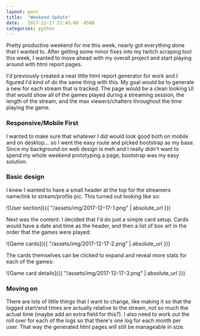 ```yaml
---
layout: post
title:  "Weekend Update"
date:   2017-12-17 21:45:00 -0500
categories: python
---
```

Pretty productive weekend for me this week, nearly got everything done that I wanted to. After getting some minor fixes into my twitch scraping tool this week, I wanted to move ahead with my overall project and start playing around with html report pages.

I'd previously created a neat little html report generator for work and I figured I'd kind of do the same thing with this. My goal would be to generate a new for each stream that is tracked. The page would be a clean looking UI that would show all of the games played during a streaming session, the length of the stream, and the max viewers/chatters throughout the time playing the game.

### Responsive/Mobile First
I wanted to make sure that whatever I did would look good both on mobile and on desktop... so I went the easy route and picked bootstrap as my base. Since my background on web design is meh and I really didn't want to spend my whole weekend prototyping a page, bootstrap was my easy solution.

### Basic design
I knew I wanted to have a small header at the top for the streamers name/link to stream/profile pic. This turned out looking like so:

![User section]({{ "/assets/img/2017-12-17-1.png" | absolute_url }})

Next was the content. I decided that I'd do just a simple card setup. Cards would have a date and time as the header, and then a list of box art in the order that the games were played:

![Game cards]({{ "/assets/img/2017-12-17-2.png" | absolute_url }})

The cards themselves can be clicked to expand and reveal more stats for each of the games:

![Game card details]({{ "/assets/img/2017-12-17-3.png" | absolute_url }})

### Moving on
There are lots of little things that I want to change, like making it so that the logged start/end times are actually relative to the stream, not so much the actual time (maybe add an extra field for this?). I also need to work out the roll over for each of the logs so that there's one log for each month per user. That way the generated html pages will still be manageable in size.